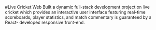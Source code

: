 #Live Cricket Web
Built a dynamic full-stack development project on live cricket which provides an interactive user interface featuring real-time scoreboards, player statistics, and match commentary is guaranteed by a React- developed responsive front-end.
